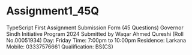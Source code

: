 # Assignment1_45Q

TypeScript First Assignment Submission Form (45 Questions) Governor Sindh Initiative Program 2024 
Submitted by Waqar Ahmed Qureshi (Roll No.00051934)
Day: Friday
Time: 7:00pm to 10:00pm
Residence: Larkana
Mobile: 03337576661
Qualification: BS(CS)
